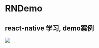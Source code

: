 # RNDemo
## react-native 学习, demo案例
![](https://github.com/BianJiantao/RNDemo/blob/master/RNDemo.gif?raw=true)

